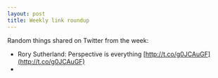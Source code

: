 ```yaml
---
layout: post
title: Weekly link roundup
---
```

Random things shared on Twitter from the week:
* Rory Sutherland: Perspective is everything [http://t.co/g0JCAuGF](http://t.co/g0JCAuGF)
* 
